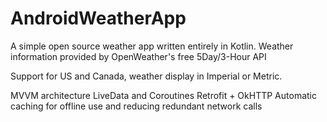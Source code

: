 # AndroidWeatherApp
A simple open source weather app written entirely in Kotlin. Weather information provided by OpenWeather's free 5Day/3-Hour API

Support for US and Canada, weather display in Imperial or Metric.

MVVM architecture
LiveData and Coroutines
Retrofit + OkHTTP
Automatic caching for offline use and reducing redundant network calls
